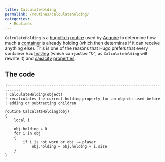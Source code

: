 ```yaml
---
title: CalculateHolding
permalink: /routines/calculateholding/
categories: 
  - Routines
---
```


`CalculateHolding` is a [hugolib.h](/library/hugolib.h/)
[routine](/routines/) used by [Acquire](/guts/acquire) to
determine how much a [container](/attributes/container/) is already
holding (which then determines if it can receive anything else). This is
one of the reasons that Hugo prefers that every container has
[holding](/properties/holding/) (which can just be "0", as
`CalculateHolding` will rewrite it) and [capacity](/properties/capacity/)
[properties](/properties/).

## The code

    !----------------------------------------------------------------------------
    ! CalculateHolding(object)
    ! recalculates the correct holding property for an object; used before
    ! adding or subtracting children

    routine CalculateHolding(obj)
    {
        local i

        obj.holding = 0
        for i in obj
        {
            if i is not worn or obj ~= player
                obj.holding = obj.holding + i.size
        }
    }
